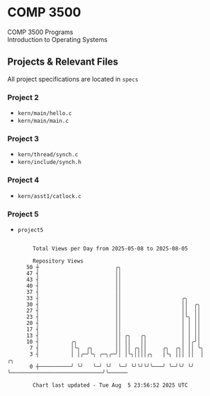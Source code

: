 # COMP 3500
COMP 3500 Programs  
Introduction to Operating Systems  
## Projects & Relevant Files
All project specifications are located in `specs`
### Project 2
- `kern/main/hello.c`
- `kern/main/main.c`
### Project 3
- `kern/thread/synch.c`
- `kern/include/synch.h`
### Project 4
- `kern/asst1/catlock.c`
### Project 5
- `project5`

```

        Total Views per Day from 2025-05-08 to 2025-08-05

        Repository Views
      50 ┼                        ╭╮
      47 ┤                        ││
      43 ┤                        ││
      40 ┤                        ││
      37 ┤                        ││
      33 ┤                        ││                   ╭╮
      30 ┤                        ││                   ││  ╭╮
      27 ┤                        ││                   ││  ││
      23 ┤                        ││                   │╰╮ ││
      20 ┤                        ││                   │ │ ││
      17 ┤                        ││                   │ │ ││
      13 ┤                        ││ ╭╮   ╭╮           │ │ ││
      10 ┤          ╭╮            ││ ││   ││           │ │╭╯│
       7 ┤          │╰╮  ╭╮       ││ ││ ╭╮││     ╭╮  ╭╮│ ││ ╰╮
       3 ┤          │ │╭─╯╰╮ ╭─╮╭─╯│ │╰╮││││╭╮   │╰╮ │││ ││  │                             ╭╮
       0 ┼──────────╯ ╰╯   ╰─╯ ╰╯  ╰─╯ ╰╯╰╯╰╯╰───╯ ╰─╯╰╯ ╰╯  ╰─────────────────────────────╯╰──────

        Chart last updated - Tue Aug  5 23:56:52 2025 UTC
        
```
